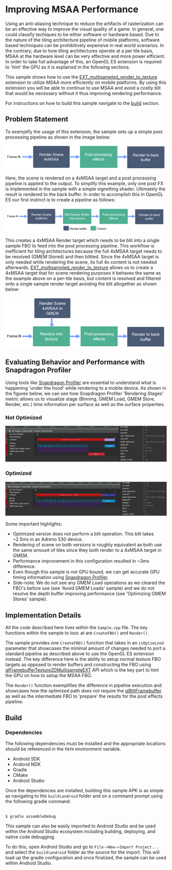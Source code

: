 # Improving MSAA Performance

Using an anti-aliasing technique to reduce the artifacts of rasterization can be an effective way to improve the visual quality of a game. In general, one could classify techiques to be either software or hardware based. Due to the nature of the tiling architecture pipeline of mobile platforms, software based techniques can be prohibitively expensive in real world scenarios. In the contrary, due to how tiling architectures operate at a per tile basis, MSAA at the hardware level can be very effective and more power efficient. In order to take full advantage of this, an OpenGL ES extension is required to 'hint' the GPU as it is explained in the following sections.

This sample shows how to use the [EXT_multisampled_render_to_texture](https://www.khronos.org/registry/OpenGL/extensions/EXT/EXT_multisampled_render_to_texture.txt) extension to utilize MSAA more efficiently on mobile platforms. By using this extension you will be able to continue to use MSAA and avoid a costly blit that would be necessary without it thus improving rendering performance.

For instructions on how to build this sample navigate to the [build](#build) section.

## Problem Statement

To exemplify the usage of this extension, the sample sets up a simple post processing pipeline as shown in the image below:

![Pipeline](img/pipeline.png)

Here, the scene is rendered on a 4xMSAA target and a post processing pipeline is applied to the output. To simplify this example, only one post FX is implemented in the sample with a simple vignetting shader. Ultimately the result is rendered to the back buffer. In order to accomplish this in OpenGL ES our first instinct is to create a pipeline as follows:

![Pipeline OpenGL ES Not Optimized](img/pipeline_gles_not_optimized.png)

This creates a 4xMSAA Render target which needs to be blit into a single sample FBO to feed into the post processing pipeline. This workflow is inefficient for tiling architectures because the full 4xMSAA target needs to be resolved (GMEM Stored) and then blitted. Since the 4xMSAA target is only needed while rendering the scene, its full 4x content is not needed afterwards. [EXT_multisampled_render_to_texture](https://www.khronos.org/registry/OpenGL/extensions/EXT/EXT_multisampled_render_to_texture.txt) allows us to create a 4xMSAA target that for scene rendering purposes it behaves the same as the example above on a per-tile basis, but content is resolved and filtered onto a single sample render target avoiding the blit altogether as shown below:

![Pipeline OpenGL ES Optimized](img/pipeline_gles_optimized.png)

## Evaluating Behavior and Performance with Snapdragon Profiler

Using tools like [Snapdragon Profiler](https://developer.qualcomm.com/software/snapdragon-profiler) are essential to understand what is happening 'under the hood' while rendering to a mobile device. As shown in the figures below, we can see how Snapdragon Profiler 'Rendering Stages' metric allows us to visualize stage (Binning, GMEM Load, GMEM Store, Render, etc.) time information per surface as well as the surface properties.

### Not Optimized
![Snapdragon Profiler Trace - Not Optimized](img/sdp_not_optimized.png)

### Optimized
![Snapdragon Profiler Trace - Optimized](img/sdp_optimized.png)

Some important highlights:
* Optimized version does not perform a blit operation. This blit takes ~2.5ms in an Adreno 530 device.
* Rendering of scene on both versions is roughly equivalent as both use the same amount of tiles since they both render to a 4xMSAA target in GMEM.
* Performance improvement in this configuration resulted in ~3ms difference.
* Even though this sample is not GPU bound, we can get accurate GPU timing information using [Snapdragon Profiler](https://developer.qualcomm.com/software/snapdragon-profiler).
* Side-note: We do not see any GMEM Load operations as we cleared the FBO's before use (see 'Avoid GMEM Loads' sample) and we do not resolve the depth buffer improving performance (see 'Optimizing GMEM Stores' sample).

## Implementation Details

All the code described here lives within the `Sample.cpp` file. The key functions within the sample to looc at are `CreateFBO()` and `Render()`. 

The sample provides one `CreateFBO()` function that takes in an `isOptimized` parameter that showcases the minimal amount of changes needed to port a standard pipeline as described above to use the OpenGL ES extension instead. The key difference here is the ability to setup normal texture FBO targets as opposed to render buffers and constructing the FBO using [glFramebufferTexture2DMultisampleEXT](https://www.khronos.org/registry/OpenGL/extensions/EXT/EXT_multisampled_render_to_texture.txt) API which is the key part to hint the GPU on how to setup the MSAA FBO.

The `Render()` function exemplifies the difference in pipeline execution and showcases how the optimized path does not require the [glBlitFramebuffer](https://www.khronos.org/registry/OpenGL-Refpages/es3.0/html/glBlitFramebuffer.xhtml) as well as the intermediate FBO to 'prepare' the results for the post effects pipeline.

## Build

### Dependencies

The following dependencies must be installed and the appropriate locations should be referenced in the `PATH` environment variable.

* Android SDK
* Andorid NDK
* Gradle
* CMake
* Android Studio

Once the dependencies are installed, building this sample APK is as simple as navigating to the `build\android` folder and on a command prompt using the following gradle command:

```

$ gradle assembleDebug

```

This sample can also be easily imported to Android Studio and be used within the Android Studio ecosystem including building, deploying, and native code debugging.

To do this, open Android Studio and go to `File->New->Import Project...` and select the `build\android` folder as the source for the import. This will load up the gradle configuration and once finalized, the sample can be used within Android Studio.
